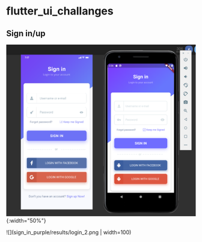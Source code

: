 # flutter_ui_challanges

## Sign in/up
![Sign up screenshots](sign_in_purple/results/login_1.png){:width="50%"}

![](sign_in_purple/results/login_2.png | width=100)
